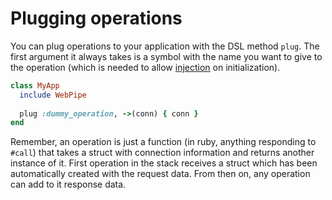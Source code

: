 # Plugging operations

You can plug operations to your application with the DSL method `plug`. The
first argument it always takes is a symbol with the name you want
to give to the operation (which is needed to allow
[injection](plugging_operations/injecting_operations.md) on
initialization).

```ruby
class MyApp
  include WebPipe
  
  plug :dummy_operation, ->(conn) { conn }
end
```

Remember, an operation is just a function (in ruby, anything responding to
`#call`) that takes a struct with connection information and returns another
instance of it. First operation in the stack receives a struct which has been
automatically created with the request data. From then on, any operation can
add to it response data.
